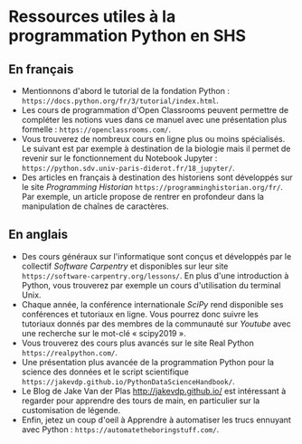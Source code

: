 # Ressources utiles à la programmation Python en SHS

## En français

- Mentionnons d'abord le tutorial de la fondation Python : `https://docs.python.org/fr/3/tutorial/index.html`.
- Les cours de programmation d'Open Classrooms peuvent permettre de compléter les notions vues dans ce manuel avec une présentation plus formelle : `https://openclassrooms.com/`.
- Vous trouverez de nombreux cours en ligne plus ou moins spécialisés. Le suivant est par exemple à destination de la biologie mais il permet de revenir sur le fonctionnement du Notebook Jupyter : `https://python.sdv.univ-paris-diderot.fr/18_jupyter/`.
- Des articles en français à destination des historiens sont développés sur le site *Programming Historian* `https://programminghistorian.org/fr/`. Par exemple, un article propose de rentrer en profondeur dans la manipulation de chaînes de caractères.

## En anglais

- Des cours généraux sur l'informatique sont conçus et développés par le collectif *Software Carpentry* et disponibles sur leur site `https://software-carpentry.org/lessons/`. En plus d'une introduction à Python, vous trouverez par exemple un cours d'utilisation du terminal Unix.
- Chaque année, la conférence internationale *SciPy* rend disponible ses conférences et tutoriaux en ligne. Vous pourrez donc suivre les tutoriaux donnés par des membres de la communauté sur *Youtube* avec une recherche sur le mot-clé « scipy2019 ».
- Vous trouverez des cours plus avancés sur le site Real Python `https://realpython.com/`.
- Une présentation plus avancée de la programmation Python pour la science des données et le script scientifique `https://jakevdp.github.io/PythonDataScienceHandbook/`.
- Le Blog de Jake Van der Plas http://jakevdp.github.io/ est intéressant à regarder pour apprendre des tours de main, en particulier sur la customisation de légende.
- Enfin, jetez un coup d'oeil à Apprendre à automatiser les trucs ennuyant avec Python : `https://automatetheboringstuff.com/`.
